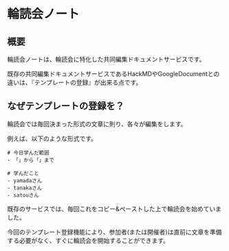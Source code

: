 # 輪読会ノート
## 概要
輪読会ノートは、輪読会に特化した共同編集ドキュメントサービスです。

既存の共同編集ドキュメントサービスであるHackMDやGoogleDocumentとの違いは、『テンプレートの登録』が出来る点です。

## なぜテンプレートの登録を？
輪読会では毎回決まった形式の文章に則り、各々が編集をします。

例えば、以下のような形式です。
```
# 今日学んだ範囲
- 「」から「」まで

# 学んだこと
- yamadaさん
- tanakaさん
- satouさん
```

既存のサービスでは、毎回これをコピー&ペーストした上で輪読会を始めていました。

今回のテンプレート登録機能により、参加者(または開催者)は直前に文章を準備する必要がなく、すぐに輪読会を開始することができます。
